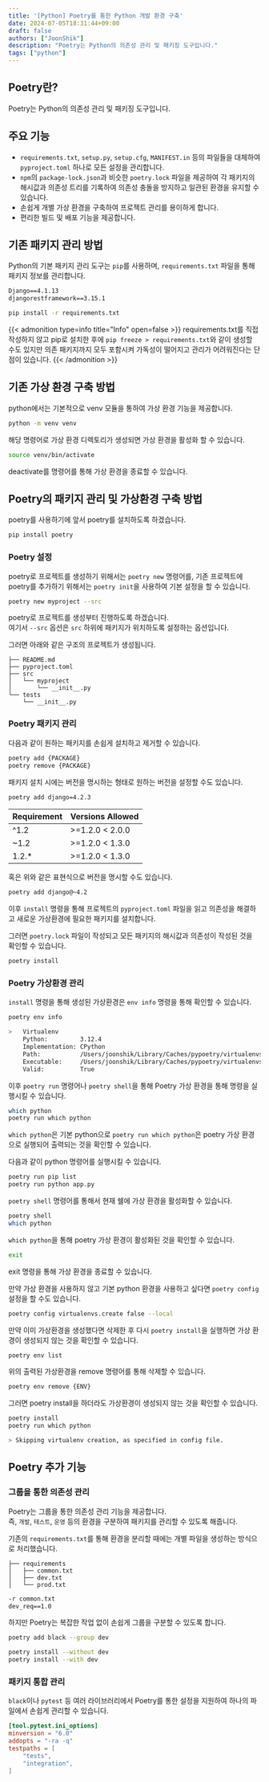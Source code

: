 ```yaml
---
title: '[Python] Poetry를 통한 Python 개발 환경 구축'
date: 2024-07-05T18:31:44+09:00
draft: false
authors: ["JoonShik"]
description: "Poetry는 Python의 의존성 관리 및 패키징 도구입니다."
tags: ["python"]
---
```

<!--more-->
## Poetry란? 
Poetry는 Python의 의존성 관리 및 패키징 도구입니다.  
## 주요 기능
- `requirements.txt`, `setup.py`, `setup.cfg`, `MANIFEST.in` 등의 파일들을 대체하여 `pyproject.toml` 하나로 모든 설정을 관리합니다.
- `npm`의 `package-lock.json`과 비슷한 `poetry.lock` 파일을 제공하여 각 패키지의 해시값과 의존성 트리를 기록하여 의존성 충돌을 방지하고 일관된 환경을 유지할 수 있습니다.
- 손쉽게 개별 가상 환경을 구축하여 프로젝트 관리를 용이하게 합니다.
- 편리한 빌드 및 배포 기능을 제공합니다.

## 기존 패키지 관리 방법
Python의 기본 패키지 관리 도구는 `pip`를 사용하며, `requirements.txt` 파일을 통해 패키지 정보를 관리합니다.

```requirements.txt
Django==4.1.13
djangorestframework==3.15.1
```

```bash
pip install -r requirements.txt
```
{{< admonition type=info title="Info" open=false >}}
requirements.txt를 직접 작성하지 않고 pip로 설치한 후에 `pip freeze > requirements.txt`와 같이 생성할 수도 있지만 의존 패키지까지 모두 포함시켜 가독성이 떨어지고 관리가 어려워진다는 단점이 있습니다.
{{< /admonition >}}

## 기존 가상 환경 구축 방법
python에서는 기본적으로 venv 모듈을 통하여 가상 환경 기능을 제공합니다.

```bash
python -m venv venv
```

해당 명령어로 가상 환경 디렉토리가 생성되면 가상 환경을 활성화 할 수 있습니다.

```bash
source venv/bin/activate
```

deactivate를 명령어를 통해 가상 환경을 종료할 수 있습니다.

## Poetry의 패키지 관리 및 가상환경 구축 방법
poetry를 사용하기에 앞서 poetry를 설치하도록 하겠습니다.

```bash
pip install poetry
```
### Poetry 설정
poetry로 프로젝트를 생성하기 위해서는 `poetry new` 명령어를, 기존 프로젝트에 poetry를 추가하기 위해서는 `poetry init`을 사용하여 기본 설정을 할 수 있습니다.

```bash
poetry new myproject --src
```

poetry로 프로젝트를 생성부터 진행하도록 하겠습니다.  
여기서 `--src` 옵션은 `src` 하위에 패키지가 위치하도록 설정하는 옵션입니다.

그러면 아래와 같은 구조의 프로젝트가 생성됩니다.

```
├── README.md
├── pyproject.toml
├── src
│   └── myproject
│       └── __init__.py
└── tests
    └── __init__.py
```
### Poetry 패키지 관리
다음과 같이 원하는 패키지를 손쉽게 설치하고 제거할 수 있습니다.  

```bash
poetry add {PACKAGE}
poetry remove {PACKAGE}
```

패키지 설치 시에는 버전을 명시하는 형태로 원하는 버전을 설정할 수도 있습니다.  


```bash
poetry add django=4.2.3
```

| Requirement | Versions Allowed |
| ----------- | ---------------- |
| ^1.2        | >=1.2.0 < 2.0.0  |
| ~1.2        | >=1.2.0 < 1.3.0  |
| 1.2.*       | >=1.2.0 < 1.3.0  |

혹은 위와 같은 표현식으로 버전을 명시할 수도 있습니다.
```bash
poetry add django@~4.2
```

이후 `install` 명령을 통해 프로젝트의 `pyproject.toml` 파일을 읽고 의존성을 해결하고 새로운 가상환경에 필요한 패키지를 설치합니다.  

그러면 `poetry.lock` 파일이 작성되고 모든 패키지의 해시값과 의존성이 작성된 것을 확인할 수 있습니다.  

```bash
poetry install
```

### Poetry 가상환경 관리
`install` 명령을 통해 생성된 가상환경은 `env info` 명령을 통해 확인할 수 있습니다.  

```bash
poetry env info

>   Virtualenv
    Python:         3.12.4
    Implementation: CPython
    Path:           /Users/joonshik/Library/Caches/pypoetry/virtualenvs/myproject-6Uz1uM9E-py3.12
    Executable:     /Users/joonshik/Library/Caches/pypoetry/virtualenvs/myproject-6Uz1uM9E-py3.12/bin/python
    Valid:          True
```

이후 `poetry run` 명령어나 `poetry shell`을 통해 Poetry 가상 환경을 통해 명령을 실행시킬 수 있습니다.

```bash
which python
poetry run which python
```

`which python`은 기본 python으로 `poetry run which python`은 poetry 가상 환경으로 실행되어 출력되는 것을 확인할 수 있습니다.  

다음과 같이 python 명령어를 실행시킬 수 있습니다.  

```bash
poetry run pip list
poetry run python app.py
```

`poetry shell` 명령어를 통해서 현재 쉘에 가상 환경을 활성화할 수 있습니다.

```bash
poetry shell
which python
```

`which python`을 통해 poetry 가상 환경이 활성화된 것을 확인할 수 있습니다.  

```bash
exit
```
exit 명령을 통해 가상 환경을 종료할 수 있습니다.

만약 가상 환경을 사용하지 않고 기본 python 환경을 사용하고 싶다면 `poetry config` 설정을 할 수도 있습니다.
```bash
poetry config virtualenvs.create false --local
```

만약 이미 가상환경을 생성했다면 삭제한 후 다시 `poetry install`을 실행하면 가상 환경이 생성되지 않는 것을 확인할 수 있습니다.

```bash
poetry env list
```

위의 출력된 가상환경을 remove 명령어를 통해 삭제할 수 있습니다.

```bash
poetry env remove {ENV}
```

그러면 poetry install을 하더라도 가상환경이 생성되지 않는 것을 확인할 수 있습니다.

```bash
poetry install
poetry run which python

> Skipping virtualenv creation, as specified in config file.
```

## Poetry 추가 기능
### 그룹을 통한 의존성 관리
Poetry는 그룹을 통한 의존성 관리 기능을 제공합니다.  
즉, `개발`, `테스트`, `운영` 등의 환경을 구분하여 패키지를 관리할 수 있도록 해줍니다.

기존의 `requirements.txt`를 통해 환경을 분리할 때에는 개별 파일을 생성하는 방식으로 처리했습니다.

```
├── requirements
│   ├── common.txt
│   ├── dev.txt
│   └── prod.txt    
```
```dev.txt
-r common.txt
dev_req==1.0
```

하지만 Poetry는 복잡한 작업 없이 손쉽게 그룹을 구분할 수 있도록 합니다.

```bash
poetry add black --group dev
```
```bash
poetry install --without dev
poetry install --with dev
```

### 패키지 통합 관리
`black`이나 `pytest` 등 여러 라이브러리에서 Poetry를 통한 설정을 지원하여 하나의 파일에서 손쉽게 관리할 수 있습니다.

```pyproject.toml
[tool.pytest.ini_options]
minversion = "6.0"
addopts = "-ra -q"
testpaths = [
    "tests",
    "integration",
]
```
